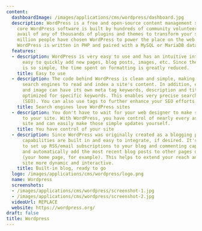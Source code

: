```yaml
---
content:
  dashboardImage: /images/applications/cms/wordpress/dashboard.jpg
  description: WordPress is a free and open-source content management system. The
    core WordPress software is built by hundreds of community volunteers. You can
    avail of any of thousands of plugins and themes to transform your site. Over 60
    million people have chosen WordPress to power the place on the web they call home.
    WordPress is written in PHP and paired with a MySQL or MariaDB database.
  features:
  - description: WordPress is very easy to use and has an intuitive interface. It's
      easy to quickly add new pages, blog posts, images, etc. Since the technology
      is so simple, the time spent on formatting is greatly reduced.
    title: Easy to use
  - description: The code behind WordPress is clean and simple, making it easy for
      search engines to read and index a site's content. In addition, each page, post
      and image can have its own meta tag keywords, description and title, and be
      optimized for specific keywords. This enables very precise search-engine optimization
      (SEO). You can also use tags to further enhance your SEO efforts.
    title: Search engines love WordPress sites
  - description: You don't have to wait for your web designer to make simple updates
      to your site. With WordPress, you have control of nearly every aspect of your
      site and can easily make those simple updates yourself.
    title: You have control of your site
  - description: Since WordPress was originally created as a blogging platform, blogging
      capabilities are built in and easy to integrate, if desired. It's also easy
      to set up RSS/email subscriptions to your blog and commenting capabilities,
      and automatically add the most recent blog posts to other pages of the site
      (your home page, for example). This helps to extend your reach and make your
      site more dynamic and interactive.
    title: Built-in blog, ready to go
  logo: /images/applications/cms/wordpress/logo.png
  name: Wordpress
  screenshots:
  - /images/applications/cms/wordpress/screenshot-1.jpg
  - /images/applications/cms/wordpress/screenshot-2.jpg
  videoUrl: REPLACE
  website: https://wordpress.org/
draft: false
title: Wordpress
---
```


